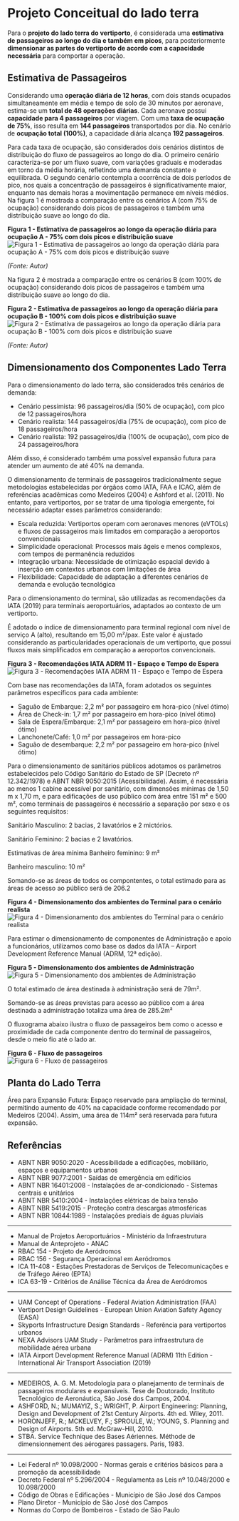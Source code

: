# **Projeto Conceitual do lado terra** 

Para o **projeto do lado terra do vertiporto**, é considerada uma **estimativa de passageiros ao longo do dia e também em picos**, para posteriormente **dimensionar as partes do vertiporto de acordo com a capacidade necessária** para comportar a operação.

## Estimativa de Passageiros ##

Considerando uma **operação diária de 12 horas**, com dois stands ocupados simultaneamente em média e tempo de solo de 30 minutos por aeronave, estima-se um **total de 48 operações diárias**. Cada aeronave possui **capacidade para 4 passageiros** por viagem. Com uma **taxa de ocupação de 75%**, isso resulta em **144 passageiros** transportados por dia. No cenário de **ocupação total (100%)**, a capacidade diária alcança **192 passageiros**.

Para cada taxa de ocupação, são considerados dois cenários distintos de distribuição do fluxo de passageiros ao longo do dia. O primeiro cenário caracteriza-se por um fluxo suave, com variações graduais e moderadas em torno da média horária, refletindo uma demanda constante e equilibrada. O segundo cenário contempla a ocorrência de dois períodos de pico, nos quais a concentração de passageiros é significativamente maior, enquanto nas demais horas a movimentação permanece em níveis médios. Na figura 1 é mostrada a comparação entre os cenários A (com 75% de ocupação) considerando dois picos de passageiros e também uma distribuição suave ao longo do dia.  

**Figura 1 - Estimativa de passageiros ao longo da operação diária para ocupação A - 75% com dois picos e distribuição suave**  
![Figura 1 - Estimativa de passageiros ao longo da operação diária para ocupação A - 75% com dois picos e distribuição suave](assets/A61.jpg)  

*(Fonte: Autor)* 

Na figura 2 é mostrada a comparação entre os cenários B (com 100% de ocupação) considerando dois picos de passageiros e também uma distribuição suave ao longo do dia.

**Figura 2 - Estimativa de passageiros ao longo da operação diária para ocupação B - 100% com dois picos e distribuição suave**  
![Figura 2 - Estimativa de passageiros ao longo da operação diária para ocupação B - 100% com dois picos e distribuição suave](assets/A62.jpg)  

*(Fonte: Autor)* 

## Dimensionamento dos Componentes Lado Terra ##

Para o dimensionamento do lado terra, são considerados três cenários de demanda:

- Cenário pessimista: 96 passageiros/dia (50% de ocupação), com pico de 12 passageiros/hora
- Cenário realista: 144 passageiros/dia (75% de ocupação), com pico de 18 passageiros/hora
- Cenário realista: 192 passageiros/dia (100% de ocupação), com pico de 24 passageiros/hora

Além disso, é considerado também uma possível expansão futura para atender um aumento de até 40% na demanda.

 O dimensionamento de terminais de passageiros tradicionalmente segue metodologias estabelecidas por órgãos como IATA, FAA e ICAO, além de referências acadêmicas como Medeiros (2004) e Ashford et al. (2011). No entanto, para vertiportos, por se tratar de uma tipologia emergente, foi necessário adaptar esses parâmetros considerando: 

- Escala reduzida: Vertiportos operam com aeronaves menores (eVTOLs) e fluxos de passageiros mais limitados em comparação a aeroportos convencionais
- Simplicidade operacional: Processos mais ágeis e menos complexos, com tempos de permanência reduzidos
- Integração urbana: Necessidade de otimização espacial devido à inserção em contextos urbanos com limitações de área
- Flexibilidade: Capacidade de adaptação a diferentes cenários de demanda e evolução tecnológica

Para o dimensionamento do terminal, são utilizadas as recomendações da IATA (2019) para terminais aeroportuários, adaptados ao contexto de um vertiporto.

É adotado o índice de dimensionamento para terminal regional com nível de serviço A (alto), resultando em 15,00 m²/pax. Este valor é ajustado considerando as particularidades operacionais de um vertiporto, que possui fluxos mais simplificados em comparação a aeroportos convencionais.

**Figura 3 - Recomendações IATA ADRM 11 - Espaço e Tempo de Espera**  
![Figura 3 - Recomendações IATA ADRM 11 - Espaço e Tempo de Espera](assets/A64.jpg)  

Com base nas recomendações da IATA, foram adotados os seguintes parâmetros específicos para cada ambiente:
- Saguão de Embarque: 2,2 m² por passageiro em hora-pico (nível ótimo)
- Área de Check-in: 1,7 m² por passageiro em hora-pico (nível ótimo) 
- Sala de Espera/Embarque: 2,1 m² por passageiro em hora-pico (nível ótimo)
- Lanchonete/Café: 1,0 m² por passageiros em hora-pico 
- Saguão de desembarque: 2,2 m² por passageiro em hora-pico (nível ótimo)

Para o dimensionamento de sanitários públicos adotamos os parâmetros estabelecidos pelo Código Sanitário do Estado de SP (Decreto nº 12.342/1978) e ABNT NBR 9050:2015 (Acessibilidade). Assim, é necessária ao menos 1 cabine acessível por sanitário, com dimensões mínimas de 1,50 m x 1,70 m, e para edificações de uso público com área entre 151 m² e 500 m², como terminais de passageiros é necessário a separação por sexo e os seguintes requisitos:

Sanitário Masculino: 2 bacias, 2 lavatórios e 2 mictórios.

Sanitário Feminino: 2 bacias e 2 lavatórios.

Estimativas de área mínima
Banheiro feminino: 9 m²

Banheiro masculino: 10 m²

Somando-se as áreas de todos os compontentes, o total estimado para as áreas de acesso ao público será de 206.2

**Figura 4 - Dimensionamento dos ambientes do Terminal para o cenário realista**  
![Figura 4 - Dimensionamento dos ambientes do Terminal para o cenário realista](assets/A65.jpg)  


Para estimar o dimensionamento de componentes de Administração e apoio a funcionários, utilizamos como base os dados da IATA – Airport Development Reference Manual (ADRM, 12ª edição).

**Figura 5 - Dimensionamento dos ambientes de Administração**  
![Figura 5 - Dimensionamento dos ambientes de Administração](assets/A67.jpg) 

O total estimado de área destinada à administração será de 79m².

Somando-se as áreas previstas para acesso ao público com a área destinada a administração totaliza uma área de 285.2m²

O fluxograma abaixo ilustra o fluxo de passageiros bem como o acesso e proximidade de cada componente dentro do terminal de passageiros, desde o meio fio até o lado ar.

**Figura 6 - Fluxo de passageiros**  
![Figura 6 - Fluxo de passageiros](assets/A68.jpg) 

## Planta do Lado Terra ##
 

Área para Expansão Futura: Espaço reservado para ampliação do terminal, permitindo aumento de 40% na capacidade conforme recomendado por Medeiros (2004). Assim, uma área de 114m² será reservada para futura expansão. 

## Referências ##

- ABNT NBR 9050:2020 - Acessibilidade a edificações, mobiliário, espaços e equipamentos urbanos
- ABNT NBR 9077:2001 - Saídas de emergência em edifícios
- ABNT NBR 16401:2008 - Instalações de ar-condicionado - Sistemas centrais e unitários
- ABNT NBR 5410:2004 - Instalações elétricas de baixa tensão
- ABNT NBR 5419:2015 - Proteção contra descargas atmosféricas
- ABNT NBR 10844:1989 - Instalações prediais de águas pluviais
 
---

- Manual de Projetos Aeroportuários - Ministério da Infraestrutura
- Manual de Anteprojeto - ANAC
- RBAC 154 - Projeto de Aeródromos
- RBAC 156 - Segurança Operacional em Aeródromos
- ICA 11-408 - Estações Prestadoras de Serviços de Telecomunicações e de Tráfego Aéreo (EPTA)
- ICA 63-19 - Critérios de Análise Técnica da Área de Aeródromos

---

- UAM Concept of Operations - Federal Aviation Administration (FAA)
- Vertiport Design Guidelines - European Union Aviation Safety Agency (EASA)
- Skyports Infrastructure Design Standards - Referência para vertiportos urbanos
- NEXA Advisors UAM Study - Parâmetros para infraestrutura de mobilidade aérea urbana
- IATA Airport Development Reference Manual (ADRM) 11th Edition - International Air Transport Association (2019)

---

- MEDEIROS, A. G. M. Metodologia para o planejamento de terminais de passageiros modulares e expansíveis. Tese de Doutorado, Instituto Tecnológico de Aeronáutica, São José dos Campos, 2004.
- ASHFORD, N.; MUMAYIZ, S.; WRIGHT, P. Airport Engineering: Planning, Design and Development of 21st Century Airports. 4th ed. Wiley, 2011.
- HORONJEFF, R.; MCKELVEY, F.; SPROULE, W.; YOUNG, S. Planning and Design of Airports. 5th ed. McGraw-Hill, 2010.
- STBA. Service Technique des Bases Aériennes. Méthode de dimensionnement des aérogares passagers. Paris, 1983.

---

- Lei Federal nº 10.098/2000 - Normas gerais e critérios básicos para a promoção da acessibilidade
- Decreto Federal nº 5.296/2004 - Regulamenta as Leis nº 10.048/2000 e 10.098/2000 
- Código de Obras e Edificações - Município de São José dos Campos
- Plano Diretor - Município de São José dos Campos
- Normas do Corpo de Bombeiros - Estado de São Paulo
